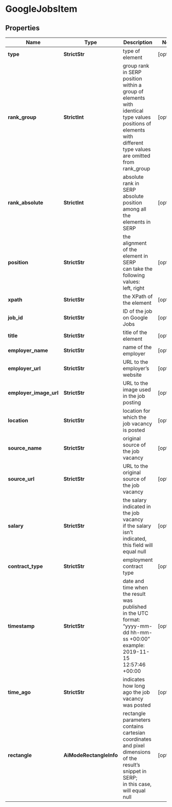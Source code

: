 # GoogleJobsItem


## Properties

| Name | Type | Description | Notes |
|------------ | ------------- | ------------- | -------------|
**type** | **StrictStr** | type of element |[optional]|
**rank_group** | **StrictInt** | group rank in SERP<br>position within a group of elements with identical type values<br>positions of elements with different type values are omitted from rank_group |[optional]|
**rank_absolute** | **StrictInt** | absolute rank in SERP<br>absolute position among all the elements in SERP |[optional]|
**position** | **StrictStr** | the alignment of the element in SERP<br>can take the following values:<br>left, right |[optional]|
**xpath** | **StrictStr** | the XPath of the element |[optional]|
**job_id** | **StrictStr** | ID of the job on Google Jobs |[optional]|
**title** | **StrictStr** | title of the element |[optional]|
**employer_name** | **StrictStr** | name of the employer |[optional]|
**employer_url** | **StrictStr** | URL to the employer’s website |[optional]|
**employer_image_url** | **StrictStr** | URL to the image used in the job posting |[optional]|
**location** | **StrictStr** | location for which the job vacancy is posted |[optional]|
**source_name** | **StrictStr** | original source of the job vacancy |[optional]|
**source_url** | **StrictStr** | URL to the original source of the job vacancy |[optional]|
**salary** | **StrictStr** | the salary indicated in the job vacancy<br>if the salary isn’t indicated, this field will equal null |[optional]|
**contract_type** | **StrictStr** | employment contract type |[optional]|
**timestamp** | **StrictStr** | date and time when the result was published<br>in the UTC format: “yyyy-mm-dd hh-mm-ss +00:00”<br>example:<br>2019-11-15 12:57:46 +00:00 |[optional]|
**time_ago** | **StrictStr** | indicates how long ago the job vacancy was posted |[optional]|
**rectangle** | **AiModeRectangleInfo** | rectangle parameters<br>contains cartesian coordinates and pixel dimensions of the result’s snippet in SERP;<br>in this case, will equal null |[optional]|